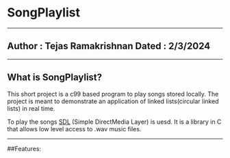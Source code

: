 # SongPlaylist

---
Author : Tejas Ramakrishnan
Dated  : 2/3/2024
---

***
## What is SongPlaylist?

This short project is a c99 based program to play songs stored locally.
The project is meant to demonstrate an application of linked lists(circular linked lists) in real time.

To play the songs [SDL]("https://www.libsdl.org/") (Simple DirectMedia Layer) is uesd. It is a library in C that allows low level access to .wav music files.

***

##Features:






